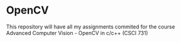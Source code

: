 # OpenCV
This repository will have all my assignments commited for the course Advanced Computer Vision - OpenCV in c/c++ (CSCI 731)
